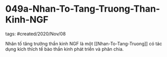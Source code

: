 # 049a-Nhan-To-Tang-Truong-Than-Kinh-NGF

tags: #created/2020/Nov/08

Nhân tố tăng trưởng thần kinh NGF là một [[Nhan-To-Tang-Truong]] có tác dụng kích thích  tế bào thần kinh phát triển và phân chia.